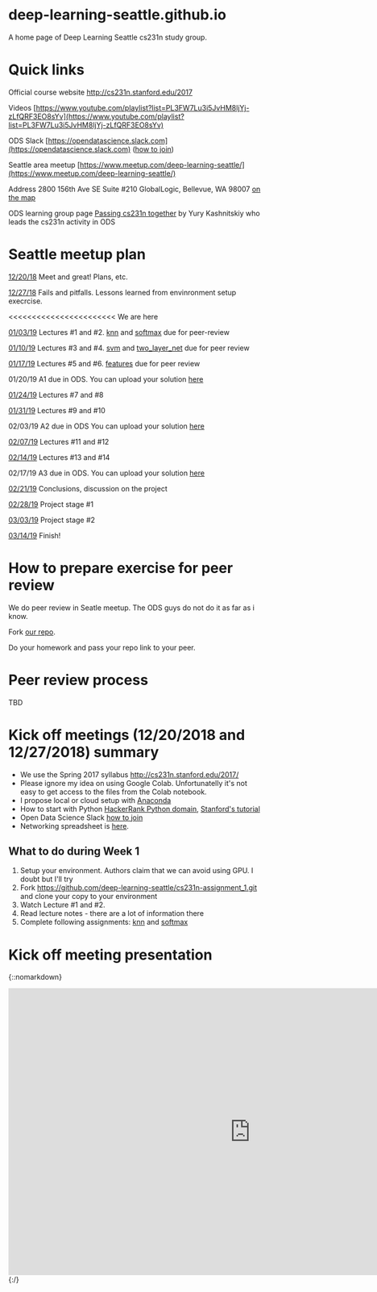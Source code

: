 # deep-learning-seattle.github.io
A home page of Deep Learning Seattle cs231n study group.

# Quick links
Official course website http://cs231n.stanford.edu/2017

Videos [https://www.youtube.com/playlist?list=PL3FW7Lu3i5JvHM8ljYj-zLfQRF3EO8sYv](https://www.youtube.com/playlist?list=PL3FW7Lu3i5JvHM8ljYj-zLfQRF3EO8sYv)

ODS Slack [https://opendatascience.slack.com](https://opendatascience.slack.com) ([how to join](https://www.meetup.com/deep-learning-seattle/events/xpphnqyxqbbc/))

Seattle area meetup [https://www.meetup.com/deep-learning-seattle/](https://www.meetup.com/deep-learning-seattle/)

Address 2800 156th Ave SE Suite #210 GlobalLogic, Bellevue, WA 98007 [on the map](https://goo.gl/maps/ghKiJFQDL7n)

ODS learning group page [Passing cs231n together](https://github.com/Yorko/mlcourse.ai/wiki/Passing-cs231n-together) by Yury Kashnitskiy who leads the cs231n activity in ODS


# Seattle meetup plan
[12/20/18](https://www.meetup.com/deep-learning-seattle/events/xpphnqyxqbbc/) Meet and great! Plans, etc.

[12/27/18](https://www.meetup.com/deep-learning-seattle/events/qlstnqyxqbkc/) Fails and pitfalls. Lessons learned from envinronment setup execrcise.

<<<<<<<<<<<<<<<<<<<<<<< We are here

[01/03/19](https://www.meetup.com/deep-learning-seattle/events/qlstnqyzcbfb/) Lectures #1 and #2. [knn](https://github.com/deep-learning-seattle/cs231n-assignment_1/blob/master/knn.ipynb) and [softmax](https://github.com/deep-learning-seattle/cs231n-assignment_1/blob/master/softmax.ipynb) due for peer-review

[01/10/19](https://www.meetup.com/deep-learning-seattle/events/qlstnqyzcbnb/) Lectures #3 and #4. [svm](https://github.com/deep-learning-seattle/cs231n-assignment_1/blob/master/svm.ipynb) and [two_layer_net](https://github.com/deep-learning-seattle/cs231n-assignment_1/blob/master/two_layer_net.ipynb) due for peer review

[01/17/19](https://www.meetup.com/deep-learning-seattle/events/qlstnqyzcbwb/) Lectures #5 and #6. [features](https://github.com/deep-learning-seattle/cs231n-assignment_1/blob/master/features.ipynb) due for peer review

01/20/19 A1 due in ODS. You can upload your solution [here](https://www.dropbox.com/request/t7BEfsBO6FsVrVgs7dGf)

[01/24/19](https://www.meetup.com/deep-learning-seattle/events/qlstnqyzcbgc/) Lectures #7 and #8

[01/31/19](https://www.meetup.com/deep-learning-seattle/events/qlstnqyzcbpc/) Lectures #9 and #10

02/03/19 A2 due in ODS You can upload your solution [here](https://www.dropbox.com/request/SYokh4VUuIpZRFe1bPHM)

[02/07/19](https://www.meetup.com/deep-learning-seattle/events/qlstnqyzdbkb/) Lectures #11 and #12

[02/14/19](https://www.meetup.com/deep-learning-seattle/events/qlstnqyzdbsb/) Lectures #13 and #14

02/17/19 A3 due in ODS. You can upload your solution [here](https://www.dropbox.com/request/omK1M8XNUH7KvGps3siF)

[02/21/19](https://www.meetup.com/deep-learning-seattle/events/qlstnqyzdbcc/) Conclusions, discussion on the project

[02/28/19](https://www.meetup.com/deep-learning-seattle/events/qlstnqyzdblc/) Project stage #1

[03/03/19](https://www.meetup.com/deep-learning-seattle/events/qlstnqyzfbkb/) Project stage #2

[03/14/19](https://www.meetup.com/deep-learning-seattle/events/qlstnqyzfbsb/) Finish!

# How to prepare exercise for peer review
We do peer review in Seatle meetup. The ODS guys do not do it as far as i know.

Fork [our repo](https://github.com/deep-learning-seattle/cs231n-assignment_1.git).

Do your homework and pass your repo link to your peer.

# Peer review process

TBD

# Kick off meetings (12/20/2018 and 12/27/2018) summary
* We use the Spring 2017 syllabus http://cs231n.stanford.edu/2017/
* Please ignore my idea on using Google Colab. Unfortunatelly it's not easy to get access to the files from the Colab notebook.
* I propose local or cloud setup with [Anaconda](https://www.anaconda.com/)
* How to start with Python [HackerRank Python domain](https://www.hackerrank.com/domains/python), [Stanford's tutorial](http://cs231n.github.io/python-numpy-tutorial/)
* Open Data Science Slack [how to join](https://www.meetup.com/deep-learning-seattle/events/xpphnqyxqbbc/)
* Networking spreadsheet is [here](https://docs.google.com/spreadsheets/d/1mmjcplwDRoXwKNlXQ5GKQuw-ig0Wwz8RiD9ZgXRikPU/edit#gid=0).

## What to do during Week 1
1. Setup your environment. Authors claim that we can avoid using GPU. I doubt but I'll try 
2. Fork https://github.com/deep-learning-seattle/cs231n-assignment_1.git and clone your copy to your environment
3. Watch Lecture #1 and #2.
4. Read lecture notes - there are a lot of information there
5. Complete following assignments: [knn](https://github.com/deep-learning-seattle/cs231n-assignment_1/blob/master/knn.ipynb) and [softmax](https://github.com/deep-learning-seattle/cs231n-assignment_1/blob/master/softmax.ipynb)

# Kick off meeting presentation
{::nomarkdown}
<iframe src="https://docs.google.com/presentation/d/e/2PACX-1vTXXUr7cWFLG9pvD38Ue9D5bmUCB_4q5P37zBWW8mGfRmQwkW0LdHxj8GsQbXF5tiCxYWk7Rk7VQXO2/embed?start=false&loop=false&delayms=3000" frameborder="0" width="960" height="569" allowfullscreen="true" mozallowfullscreen="true" webkitallowfullscreen="true"></iframe>
{:/}
